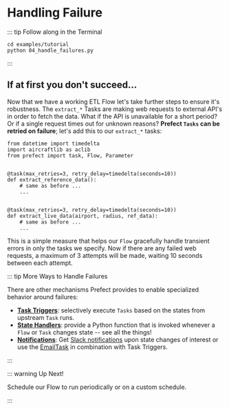 # Handling Failure

::: tip Follow along in the Terminal

```
cd examples/tutorial
python 04_handle_failures.py
```

:::

## If at first you don't succeed...

Now that we have a working ETL Flow let's take further steps to ensure it's robustness. The `extract_*` Tasks are making web requests to external API's in order to fetch the data. What if the API is unavailable for a short period? Or if a single request times out for unknown reasons? **Prefect `Tasks` can be retried on failure**; let's add this to our `extract_*` tasks:

```python{1,6,12}
from datetime import timedelta
import aircraftlib as aclib
from prefect import task, Flow, Parameter


@task(max_retries=3, retry_delay=timedelta(seconds=10))
def extract_reference_data():
    # same as before ...
    ...


@task(max_retries=3, retry_delay=timedelta(seconds=10))
def extract_live_data(airport, radius, ref_data):
    # same as before ...
    ...
```

This is a simple measure that helps our `Flow` gracefully handle transient errors in only the tasks we specify. Now if there are any failed web requests, a maximum of 3 attempts will be made, waiting 10 seconds between each attempt.

::: tip More Ways to Handle Failures

There are other mechanisms Prefect provides to enable specialized behavior around failures:

- [**Task Triggers**](/core/concepts/execution.html#triggers): selectively execute `Tasks` based on the states from upstream `Task` runs.
- [**State Handlers**](/core/concepts/states.html#state-handlers-callbacks): provide a Python function that is invoked whenever a `Flow` or `Task` changes state -- see all the things!
- [**Notifications**](/core/concepts/notifications.html): Get [Slack notifications](/core/advanced_tutorials/slack-notifications.html#slack-notifications) upon state changes of interest or use the [EmailTask](/core/task_library/notifications.html#emailtask) in combination with Task Triggers.

:::

::: warning Up Next!

Schedule our Flow to run periodically or on a custom schedule.

:::
